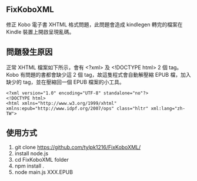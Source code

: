 ## FixKoboXML
修正 Kobo 電子書 XHTML 格式問題，此問題會造成 kindlegen 轉完的檔案在 Kindle 裝置上開啟呈現亂碼。

## 問題發生原因
正常 XHTML 檔案如下所示，會有 &lt;?xml&gt; 及 &lt;!DOCTYPE html&gt; 2 個 tag。Kobo 有問題的書都會缺少這 2 個 tag，故這隻程式會自動解壓縮 EPUB 檔，加入缺少的 tag，並在壓縮回一個 EPUB 檔案的小工具。
```
<?xml version="1.0" encoding="UTF-8" standalone="no"?>
<!DOCTYPE html>
<html xmlns="http://www.w3.org/1999/xhtml" xmlns:epub="http://www.idpf.org/2007/ops" class="hltr" xml:lang="zh-TW">
```

## 使用方式
1. git clone https://github.com/tylpk1216/FixKoboXML/
2. install node.js
3. cd FixKoboXML folder
4. npm install .
5. node main.js XXX.EPUB
